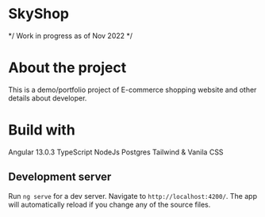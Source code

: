 # SkyShop

*/ Work in progress as of Nov 2022 */

# About the project

This is a demo/portfolio project of E-commerce shopping website and other details about developer.

# Build with
Angular 13.0.3
TypeScript
NodeJs
Postgres
Tailwind & Vanila CSS


## Development server

Run `ng serve` for a dev server. Navigate to `http://localhost:4200/`. The app will automatically reload if you change any of the source files.
